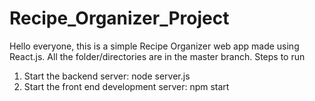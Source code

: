 # Recipe_Organizer_Project
Hello everyone, this is a simple Recipe Organizer web app made using React.js. All the folder/directories are in the master branch.
Steps to run
1. Start the backend server: node server.js
2. Start the front end development server: npm start 
